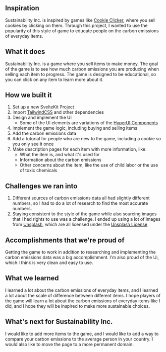 ## Inspiration

Sustainability Inc. is inspired by games like [Cookie Clicker](https://orteil.dashnet.org/cookieclicker/), where you sell cookies by clicking on them. Through this project, I wanted to use the popularity of this style of game to educate people on the carbon emissions of everyday items.

## What it does

Sustainability Inc. is a game where you sell items to make money. The goal of the game is to see how much carbon emissions you are producing when selling each item to progress. The game is designed to be educational, so you can click on any item to learn more about it.

## How we built it

1. Set up a new SvelteKit Project
2. Import [TailwindCSS](https://tailwindcss.com/) and other dependencies
3. Design and implement the UI
   * Some of the UI elements are variations of the [HyperUI Components](https://www.hyperui.dev/)
4. Implement the game logic, including buying and selling items
5. Add the carbon emissions data
6. Add a tutorial for people who are new to the game, including a cookie so you only see it once
7. Make description pages for each item with more information, like:
   * What the item is, and what it's used for
   * Information about the carbon emissions
   * Other concerns about the item, like the use of child labor or the use of toxic chemicals

## Challenges we ran into

1. Different sources of carbon emissions data all had slightly different numbers, so I had to do a lot of research to find the most accurate numbers.
2. Staying consistent to the style of the game while also sourcing images that I had rights to use was a challenge. I ended up using a lot of images from [Unsplash](https://unsplash.com/), which are all licensed under the [Unsplash License](https://unsplash.com/license).

## Accomplishments that we're proud of

Getting the game to work in addition to researching and implementing the carbon emissions data was a big accomplishment. I'm also proud of the UI, which I think is very clean and easy to use.

## What we learned

I learned a lot about the carbon emissions of everyday items, and I learned a lot about the scale of difference between different items. I hope players of the game will learn a lot about the carbon emissions of everyday items like I did, and I hope they will be inspired to make more sustainable choices.

## What's next for Sustainability Inc.

I would like to add more items to the game, and I would like to add a way to compare your carbon emissions to the average person in your country. I would also like to move the page to a more permanent domain.
